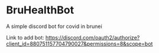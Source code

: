 # BruHealthBot

A simple discord bot for covid in brunei

Link to add bot: 
https://discord.com/oauth2/authorize?client_id=880751157704790027&permissions=8&scope=bot